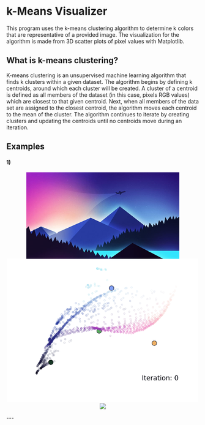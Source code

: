# k-Means Visualizer
This program uses the k-means clustering algorithm to determine k colors that are representative of a provided image. The visualization for the algorithm is made from 3D scatter plots of pixel values with Matplotlib.

## What is k-means clustering?
K-means clustering is an unsupervised machine learning algorithm that finds k clusters within a given dataset. The algorithm begins by defining k centroids, around which each cluster will be created. A cluster of a centroid is defined as all members of the dataset (in this case, pixels RGB values) which are closest to that given centroid. Next, when all members of the data set are assigned to the closest centroid, the algorithm moves each centroid to the mean of the cluster. The algorithm continues to iterate by creating clusters and updating the centroids until no centroids move during an iteration.

## Examples
#### 1)
<p align="center">
  <img width="400" align="center" src="images/minimalist_landscape1.jpg">
  <img width="500" align="center" src="examples/iterate_animation1.gif">
  <img width="400" align="center" src="examples/rotate_animation1.gif">
</p>
---
